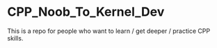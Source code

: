 # CPP_Noob_To_Kernel_Dev
This is a repo for people who want to learn / get deeper / practice CPP skills.
